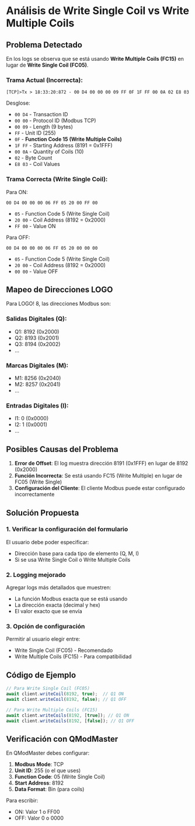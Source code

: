 # Análisis de Write Single Coil vs Write Multiple Coils

## Problema Detectado

En los logs se observa que se está usando **Write Multiple Coils (FC15)** en lugar de **Write Single Coil (FC05)**.

### Trama Actual (Incorrecta):
```
[TCP]>Tx > 18:33:20:872 - 00 D4 00 00 00 09 FF 0F 1F FF 00 0A 02 E8 03
```

Desglose:
- `00 D4` - Transaction ID
- `00 00` - Protocol ID (Modbus TCP)
- `00 09` - Length (9 bytes)
- `FF` - Unit ID (255)
- `0F` - **Function Code 15 (Write Multiple Coils)**
- `1F FF` - Starting Address (8191 = 0x1FFF)
- `00 0A` - Quantity of Coils (10)
- `02` - Byte Count
- `E8 03` - Coil Values

### Trama Correcta (Write Single Coil):

Para ON:
```
00 D4 00 00 00 06 FF 05 20 00 FF 00
```
- `05` - Function Code 5 (Write Single Coil)
- `20 00` - Coil Address (8192 = 0x2000)
- `FF 00` - Value ON

Para OFF:
```
00 D4 00 00 00 06 FF 05 20 00 00 00
```
- `05` - Function Code 5 (Write Single Coil)
- `20 00` - Coil Address (8192 = 0x2000)
- `00 00` - Value OFF

## Mapeo de Direcciones LOGO

Para LOGO! 8, las direcciones Modbus son:

### Salidas Digitales (Q):
- Q1: 8192 (0x2000)
- Q2: 8193 (0x2001)
- Q3: 8194 (0x2002)
- ...

### Marcas Digitales (M):
- M1: 8256 (0x2040)
- M2: 8257 (0x2041)
- ...

### Entradas Digitales (I):
- I1: 0 (0x0000)
- I2: 1 (0x0001)
- ...

## Posibles Causas del Problema

1. **Error de Offset**: El log muestra dirección 8191 (0x1FFF) en lugar de 8192 (0x2000)
2. **Función Incorrecta**: Se está usando FC15 (Write Multiple) en lugar de FC05 (Write Single)
3. **Configuración del Cliente**: El cliente Modbus puede estar configurado incorrectamente

## Solución Propuesta

### 1. Verificar la configuración del formulario
El usuario debe poder especificar:
- Dirección base para cada tipo de elemento (Q, M, I)
- Si se usa Write Single Coil o Write Multiple Coils

### 2. Logging mejorado
Agregar logs más detallados que muestren:
- La función Modbus exacta que se está usando
- La dirección exacta (decimal y hex)
- El valor exacto que se envía

### 3. Opción de configuración
Permitir al usuario elegir entre:
- Write Single Coil (FC05) - Recomendado
- Write Multiple Coils (FC15) - Para compatibilidad

## Código de Ejemplo

```javascript
// Para Write Single Coil (FC05)
await client.writeCoil(8192, true);  // Q1 ON
await client.writeCoil(8192, false); // Q1 OFF

// Para Write Multiple Coils (FC15)
await client.writeCoils(8192, [true]); // Q1 ON
await client.writeCoils(8192, [false]); // Q1 OFF
```

## Verificación con QModMaster

En QModMaster debes configurar:
1. **Modbus Mode**: TCP
2. **Unit ID**: 255 (o el que uses)
3. **Function Code**: 05 (Write Single Coil)
4. **Start Address**: 8192
5. **Data Format**: Bin (para coils)

Para escribir:
- ON: Valor 1 o FF00
- OFF: Valor 0 o 0000
